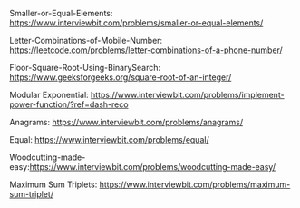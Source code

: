 Smaller-or-Equal-Elements: https://www.interviewbit.com/problems/smaller-or-equal-elements/

Letter-Combinations-of-Mobile-Number: https://leetcode.com/problems/letter-combinations-of-a-phone-number/

Floor-Square-Root-Using-BinarySearch: https://www.geeksforgeeks.org/square-root-of-an-integer/

Modular Exponential: https://www.interviewbit.com/problems/implement-power-function/?ref=dash-reco

Anagrams: https://www.interviewbit.com/problems/anagrams/

Equal: https://www.interviewbit.com/problems/equal/

Woodcutting-made-easy:https://www.interviewbit.com/problems/woodcutting-made-easy/

Maximum Sum Triplets: https://www.interviewbit.com/problems/maximum-sum-triplet/
